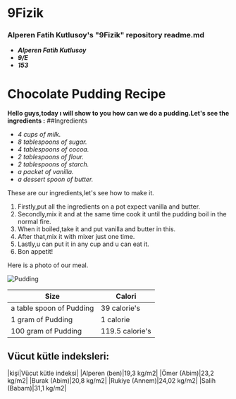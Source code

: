 # 9Fizik


### Alperen Fatih Kutlusoy's "9Fizik" repository readme.md
- ***Alperen Fatih Kutlusoy***
- ***9/E***
- ***153***
# Chocolate Pudding Recipe
  **Hello guys,today ı will show to you how can we do a pudding.Let's see the ingredients :**
  ##Ingredients
  + *4 cups of milk.*
  + *8 tablespoons of sugar.*
  + *4 tablespoons of cocoa.*
  + *2 tablespoons of flour.*
  + *2 tablespoons of starch.*
  + *a packet of vanilla.*
  + *a dessert spoon of butter.*

These are our ingredients,let's see how to make it.

 1. Firstly,put all the ingredients on a pot expect vanilla and butter.
 2. Secondly,mix it and at the same time cook it until the pudding boil in the normal fire.
 3. When it boiled,take it and put vanilla and butter in this.
 4. After that,mix it with mixer just one time.
 5. Lastly,u can put it in any cup and u can eat it.
 6. Bon appetit!


 Here is a photo of our meal.
 
 ![Pudding](https://encrypted-tbn0.gstatic.com/images?q=tbn%3AANd9GcTbm4oKGeBBCse_--sEPhiNodkWnudPxib9pFS6-s9fZKj1nMaL&usqp=CAU)

 
|Size|Calori|
|-------|-------|
|a table spoon of Pudding|39 calorie's|
|1 gram of Pudding|1 calorie|
|100 gram of Pudding|119.5 calorie's|



## Vücut kütle indeksleri:
|kişi|Vücut kütle indeksi|
|Alperen (ben)|19,3 kg/m2|
|Ömer (Abim)|23,2 kg/m2|
|Burak (Abim)|20,8 kg/m2|
|Rukiye (Annem)|24,02 kg/m2|
|Salih (Babam)|31,1 kg/m2|














